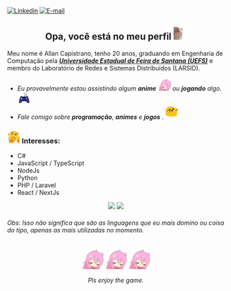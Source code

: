 [![Linkedin](https://img.shields.io/badge/allancapistrano-blue?logo=linkedin)](https://www.linkedin.com/in/allancapistrano/) 
[![E-mail](https://img.shields.io/badge/asantos@ecomp.uefs.br-red?logo=gmail&logoColor=white)](https://mail.google.com/mail/u/0/?view=cm&fs=1&tf=1&source=mailto&to=asantos@ecomp.uefs.br)

<h2 align="center">Opa, você está no meu perfil <img alt="GIF" src="https://github.com/AllanCapistrano/AllanCapistrano/blob/master/assets/catJAM.gif" width="30vw"></h2>

Meu nome é Allan Capistrano, tenho 20 anos, graduando em Engenharia de Computação pela ***[Universidade Estadual de Feira de Santana (UEFS)](http://www.uefs.br/)*** e membro do Laboratório de Redes e Sistemas Distribuídos (LARSID).

- *Eu provavelmente estou assistindo algum **anime** <img alt="GIF" src="https://github.com/AllanCapistrano/AllanCapistrano/blob/master/assets/RainbowPls.gif" width="30vw">  ou **jogando** algo.* <img alt="GIF" src="https://github.com/AllanCapistrano/AllanCapistrano/blob/master/assets/game-controller.gif" width="30vw">
- *Fale comigo sobre **programação**, **animes** e **jogos** .* <img alt="GIF" src="https://github.com/AllanCapistrano/AllanCapistrano/blob/master/assets/blobDance.gif" width="30vw">

### <img alt="GIF" src="https://github.com/AllanCapistrano/AllanCapistrano/blob/master/assets/thinking.gif" width="30vw">  Interesses: ###
- C#
- JavaScript / TypeScript
- NodeJs
- Python 
- PHP / Laravel
- React / NextJs

<div align="center">
  <img height="180em" src="https://github-readme-stats.vercel.app/api?username=AllanCapistrano&theme=omni">
  <img height="180em" src="https://github-readme-stats.vercel.app/api/top-langs/?username=AllanCapistrano&layout=compact&theme=omni"> 
</div>

###### Obs: Isso não significa que são as linguagens que eu mais domino ou coisa do tipo, apenas as mais utilizadas no momento. ###### 

<p align="center">
  <img alt="GIF" src="https://github.com/AllanCapistrano/AllanCapistrano/blob/master/assets/RainbowPls.gif" width="50vw"> <img alt="GIF" src="https://github.com/AllanCapistrano/AllanCapistrano/blob/master/assets/RainbowPls.gif" width="50vw"> <img alt="GIF" src="https://github.com/AllanCapistrano/AllanCapistrano/blob/master/assets/RainbowPls.gif" width="50vw">
</p>

<p align="center">
  <i>Pls enjoy the game.</i>
</p>

